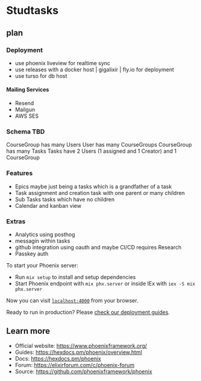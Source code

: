 # Studtasks

## plan

### Deployment

- use phoenix liveview for realtime sync
- use releases with a docker host | gigalixir | fly.io for deployment
- use turso for db host

#### Mailing Services

- Resend
- Mailgun
- AWS SES

### Schema TBD

CourseGroup has many Users
User has many CourseGroups
CourseGroup has many Tasks
Tasks have 2 Users (1 assigned and 1 Creator) and 1 CourseGroup

### Features

- Epics
  maybe just being a tasks which is a grandfather of a task
- Task assignment and creation
  task with one parent or many children
- Sub Tasks
  tasks which have no children
- Calendar and kanban view

### Extras

- Analytics using posthog
- messagin within tasks
- github integration using oauth and maybe CI/CD requires Research
- Passkey auth

To start your Phoenix server:

- Run `mix setup` to install and setup dependencies
- Start Phoenix endpoint with `mix phx.server` or inside IEx with `iex -S mix phx.server`

Now you can visit [`localhost:4000`](http://localhost:4000) from your browser.

Ready to run in production? Please [check our deployment guides](https://hexdocs.pm/phoenix/deployment.html).

## Learn more

- Official website: https://www.phoenixframework.org/
- Guides: https://hexdocs.pm/phoenix/overview.html
- Docs: https://hexdocs.pm/phoenix
- Forum: https://elixirforum.com/c/phoenix-forum
- Source: https://github.com/phoenixframework/phoenix